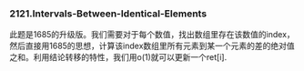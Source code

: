 ### 2121.Intervals-Between-Identical-Elements

此题是1685的升级版。我们需要对于每个数值，找出数组里存在该数值的index，然后直接用1685的思想，计算该index数组里所有元素到某一个元素的差的绝对值之和。利用结论转移的特性，我们用o(1)就可以更新一个ret[i].
